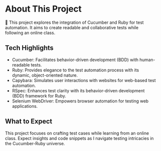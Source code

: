 # About This Project

🚀 This project explores the integration of Cucumber and Ruby for test automation. It aims to create readable and collaborative tests while following an online class.

## Tech Highlights
- Cucumber: Facilitates behavior-driven development (BDD) with human-readable tests.
- Ruby: Provides elegance to the test automation process with its dynamic, object-oriented nature.
- Capybara: Simulates user interactions with websites for web-based test automation.
- RSpec: Enhances test clarity with its behavior-driven development (BDD) framework for Ruby.
- Selenium WebDriver: Empowers browser automation for testing web applications.

## What to Expect

This project focuses on crafting test cases while learning from an online class. Expect insights and code snippets as I navigate testing intricacies in the Cucumber-Ruby universe.
